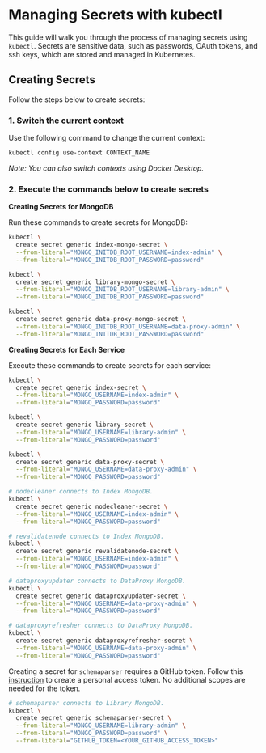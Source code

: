 # Managing Secrets with kubectl

This guide will walk you through the process of managing secrets using `kubectl`. Secrets are sensitive data, such as passwords, OAuth tokens, and ssh keys, which are stored and managed in Kubernetes.

## Creating Secrets

Follow the steps below to create secrets:

### 1. Switch the current context

Use the following command to change the current context:

```bash
kubectl config use-context CONTEXT_NAME
```

_Note: You can also switch contexts using Docker Desktop._

### 2. Execute the commands below to create secrets

**Creating Secrets for MongoDB**

Run these commands to create secrets for MongoDB:

```bash
kubectl \
  create secret generic index-mongo-secret \
  --from-literal="MONGO_INITDB_ROOT_USERNAME=index-admin" \
  --from-literal="MONGO_INITDB_ROOT_PASSWORD=password"

kubectl \
  create secret generic library-mongo-secret \
  --from-literal="MONGO_INITDB_ROOT_USERNAME=library-admin" \
  --from-literal="MONGO_INITDB_ROOT_PASSWORD=password"

kubectl \
  create secret generic data-proxy-mongo-secret \
  --from-literal="MONGO_INITDB_ROOT_USERNAME=data-proxy-admin" \
  --from-literal="MONGO_INITDB_ROOT_PASSWORD=password"
```

**Creating Secrets for Each Service**

Execute these commands to create secrets for each service:

```bash
kubectl \
  create secret generic index-secret \
  --from-literal="MONGO_USERNAME=index-admin" \
  --from-literal="MONGO_PASSWORD=password"

kubectl \
  create secret generic library-secret \
  --from-literal="MONGO_USERNAME=library-admin" \
  --from-literal="MONGO_PASSWORD=password"

kubectl \
  create secret generic data-proxy-secret \
  --from-literal="MONGO_USERNAME=data-proxy-admin" \
  --from-literal="MONGO_PASSWORD=password"

# nodecleaner connects to Index MongoDB.
kubectl \
  create secret generic nodecleaner-secret \
  --from-literal="MONGO_USERNAME=index-admin" \
  --from-literal="MONGO_PASSWORD=password"

# revalidatenode connects to Index MongoDB.
kubectl \
  create secret generic revalidatenode-secret \
  --from-literal="MONGO_USERNAME=index-admin" \
  --from-literal="MONGO_PASSWORD=password"

# dataproxyupdater connects to DataProxy MongoDB.
kubectl \
  create secret generic dataproxyupdater-secret \
  --from-literal="MONGO_USERNAME=data-proxy-admin" \
  --from-literal="MONGO_PASSWORD=password"

# dataproxyrefresher connects to DataProxy MongoDB.
kubectl \
  create secret generic dataproxyrefresher-secret \
  --from-literal="MONGO_USERNAME=data-proxy-admin" \
  --from-literal="MONGO_PASSWORD=password"
```

Creating a secret for `schemaparser` requires a GitHub token. Follow this [instruction](https://docs.github.com/en/authentication/keeping-your-account-and-data-secure/creating-a-personal-access-token#creating-a-personal-access-token-classic) to create a personal access token. No additional scopes are needed for the token.

```bash
# schemaparser connects to Library MongoDB.
kubectl \
  create secret generic schemaparser-secret \
  --from-literal="MONGO_USERNAME=library-admin" \
  --from-literal="MONGO_PASSWORD=password" \
  --from-literal="GITHUB_TOKEN=<YOUR_GITHUB_ACCESS_TOKEN>"
```
